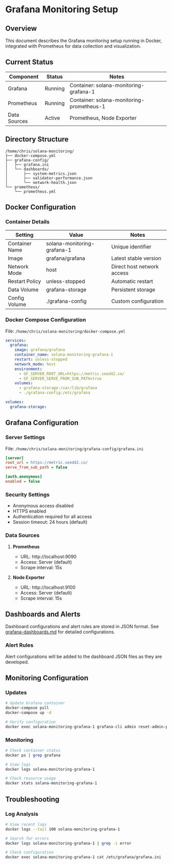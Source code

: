 # Grafana Monitoring Setup

## Overview
This document describes the Grafana monitoring setup running in Docker, integrated with Prometheus for data collection and visualization.

## Current Status
| Component | Status | Notes |
|-----------|---------|-------|
| Grafana | Running | Container: solana-monitoring-grafana-1 |
| Prometheus | Running | Container: solana-monitoring-prometheus-1 |
| Data Sources | Active | Prometheus, Node Exporter |

## Directory Structure
```
/home/chris/solana-monitoring/
├── docker-compose.yml
├── grafana-config/
│   ├── grafana.ini
│   └── dashboards/
│       ├── system-metrics.json
│       ├── validator-performance.json
│       └── network-health.json
└── prometheus/
    └── prometheus.yml
```

## Docker Configuration

### Container Details
| Setting | Value | Notes |
|---------|-------|-------|
| Container Name | solana-monitoring-grafana-1 | Unique identifier |
| Image | grafana/grafana | Latest stable version |
| Network Mode | host | Direct host network access |
| Restart Policy | unless-stopped | Automatic restart |
| Data Volume | grafana-storage | Persistent storage |
| Config Volume | ./grafana-config | Custom configuration |

### Docker Compose Configuration
File: `/home/chris/solana-monitoring/docker-compose.yml`
```yaml
services:
  grafana:
    image: grafana/grafana
    container_name: solana-monitoring-grafana-1
    restart: unless-stopped
    network_mode: host
    environment:
      - GF_SERVER_ROOT_URL=https://metric.seed42.co/
      - GF_SERVER_SERVE_FROM_SUB_PATH=true
    volumes:
      - grafana-storage:/var/lib/grafana
      - ./grafana-config:/etc/grafana

volumes:
  grafana-storage:
```

## Grafana Configuration

### Server Settings
File: `/home/chris/solana-monitoring/grafana-config/grafana.ini`
```ini
[server]
root_url = https://metric.seed42.co/
serve_from_sub_path = false

[auth.anonymous]
enabled = false
```

### Security Settings
- Anonymous access disabled
- HTTPS enabled
- Authentication required for all access
- Session timeout: 24 hours (default)

### Data Sources
1. **Prometheus**
   - URL: http://localhost:9090
   - Access: Server (default)
   - Scrape interval: 15s

2. **Node Exporter**
   - URL: http://localhost:9100
   - Access: Server (default)
   - Scrape interval: 15s

## Dashboards and Alerts
Dashboard configurations and alert rules are stored in JSON format. See [grafana-dashboards.md](./grafana-dashboards.md) for detailed configurations.


### Alert Rules
Alert configurations will be added to the dashboard JSON files as they are developed.

## Monitoring Configuration

### Updates
```bash
# Update Grafana container
docker-compose pull
docker-compose up -d

# Verify configuration
docker exec solana-monitoring-grafana-1 grafana-cli admin reset-admin-password
```

### Monitoring
```bash
# Check container status
docker ps | grep grafana

# View logs
docker logs solana-monitoring-grafana-1

# Check resource usage
docker stats solana-monitoring-grafana-1
```

## Troubleshooting

### Log Analysis
```bash
# View recent logs
docker logs --tail 100 solana-monitoring-grafana-1

# Search for errors
docker logs solana-monitoring-grafana-1 | grep -i error

# Check configuration
docker exec solana-monitoring-grafana-1 cat /etc/grafana/grafana.ini
```
